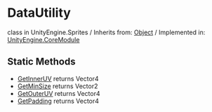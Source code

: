 # DataUtility
class in UnityEngine.Sprites
 / Inherits from: <a href="https://docs.unity3d.com/6000.0/Documentation/ScriptReference/Object.html">Object</a> / Implemented in: <a href="https://docs.unity3d.com/6000.0/Documentation/ScriptReference/UnityEngine.CoreModule.html">UnityEngine.CoreModule</a>
## Static Methods
- <a href="https://docs.unity3d.com/6000.0/Documentation/ScriptReference/DataUtility.GetInnerUV.html">GetInnerUV</a> returns Vector4
- <a href="https://docs.unity3d.com/6000.0/Documentation/ScriptReference/DataUtility.GetMinSize.html">GetMinSize</a> returns Vector2
- <a href="https://docs.unity3d.com/6000.0/Documentation/ScriptReference/DataUtility.GetOuterUV.html">GetOuterUV</a> returns Vector4
- <a href="https://docs.unity3d.com/6000.0/Documentation/ScriptReference/DataUtility.GetPadding.html">GetPadding</a> returns Vector4
